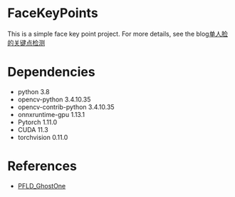 # FaceKeyPoints
This is a simple face key point project. For more details, see the blog[单人脸的关键点检测](xxx)
# Dependencies
- python 3.8
- opencv-python 3.4.10.35
- opencv-contrib-python 3.4.10.35
- onnxruntime-gpu 1.13.1
- Pytorch 1.11.0
- CUDA 11.3
- torchvision 0.11.0
# References
- [PFLD_GhostOne](https://github.com/AnthonyF333/PFLD_GhostOne)
